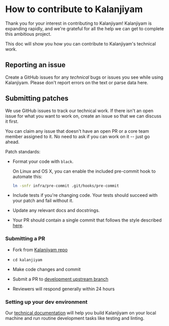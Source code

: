 How to contribute to Kalanjiyam
===========================

Thank you for your interest in contributing to Kalanjiyam! Kalanjiyam is expanding
rapidly, and we're grateful for all the help we can get to complete this
ambitious project.

This doc will show you how you can contribute to Kalanjiyam's technical work.


Reporting an issue
------------------

Create a GitHub issues for any *technical* bugs or issues you see while using
Kalanjiyam. Please don't report errors on the text or parse data here.


Submitting patches
------------------

We use GitHub issues to track our technical work. If there isn't an open issue
for what you want to work on, create an issue so that we can discuss it first.

You can claim any issue that doesn't have an open PR or a core team member
assigned to it. No need to ask if you can work on it -- just go ahead.

Patch standards:

- Format your code with `black`.

  On Linux and OS X, you can enable the included pre-commit hook to automate this:
  ```bash
  ln -snfr infra/pre-commit .git/hooks/pre-commit
  ```

- Include tests if you're changing code. Your tests should succeed with your
  patch and fail without it.

- Update any relevant docs and docstrings.

- Your PR should contain a single commit that follows the style described
  [here][tpope].

[tpope]: https://tbaggery.com/2008/04/19/a-note-about-git-commit-messages.html

### Submitting a PR

- Fork from [Kalanjiyam repo][fork]

- `cd kalanjiyam`

- Make code changes and commit 

- Submit a PR to [development upstream branch][pr]

- Reviewers will respond generally within 24 hours

### Setting up your dev environment

Our [technical documentation][docs] will help you build Kalanjiyam on your local
machine and run routine development tasks like testing and linting.

[docs]: https://kalanjiyam.readthedocs.io/en/latest/
[fork]: https://github.com/AnaadiAI/kalanjiyam
[pr]: https://github.com/AnaadiAI/kalanjiyam:development
